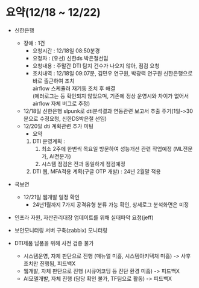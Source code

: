 # 요약(12/18 ~ 12/22)

* 신한은행
    * 장애 : 1건
        * 요청시간 : 12/18일 08:50분경
        * 요청자 : (유선) 신한ds 박은철선임
        * 요청내용 : 주말간 DTI 탐지 건수가 나오지 않아, 점검 요청
        * 조치내역 : 12/18일 09:07분, 김민우 연구원, 박광력 연구원 신한은행으로 바로 출근하여 조치   
                     airflow 스케쥴러 재기동 조치 후 해결   
                     (에러로그는 등 확인되지 않았으며, 기존에 정상 운영시와 차이가 없어서 airflow 자체 버그로 추정)   
    * 12/18일 신한은행 slpunk로 dti분석결과 연동관련 보고서 추출 주기(1일->30분으로 수정요청, 신한DS박은철 선임)
    * 12/20일 dti 계획관련 추가 미팅
        * 요약
        1. DTI 운영계획 : 
            1) 최소 2주에 한번씩 목요일 방문하여 성능개선 관련 작업예정 (ML전문가, AI전문가)
            2) 시스템 점검은 전과 동일하게 점검예정
        2. DTI 웹, MFA적용 계획(구글 OTP 개발) : 24년 2월말 적용

* 국보연
    * 12/21일 웹개발 일정 확인
        * 24년1월까지 7가지 공격유형 분류 가능 확인, 상세로그 분석화면은 미정

* 인프라 자원, 자산관리대장 업데이트를 위해 실태파악 요청(jeff)
* 보안모니터링 서버 구축(zabbix) 모니터링
* DTI제품 납품을 위해 사전 검증 불가
    * 시스템운영, 자체 판단으로 진행 (매뉴얼 미흡, 시스템아키텍처 미흡) -> 사후 조치만 진행됨, 피드백X
    * 웹개발, 자체 판단으로 진행 (시큐어코딩 등 진단 환경 미흡) -> 피드백X
    * AI모델개발, 자체 진행 (담당 확인 불가, TF팀으로 활동) -> 피드백X
